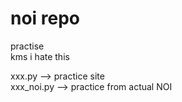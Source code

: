 # noi repo

practise <br>
kms i hate this

xxx.py --> practice site <br>
xxx_noi.py --> practice from actual NOI

